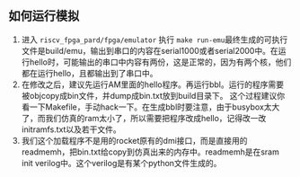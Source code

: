 ## 如何运行模拟

1. 进入 `riscv_fpga_pard/fpga/emulator` 执行 `make run-emu`最终生成的可执行文件是build/emu，输出到串口的内容在serial1000或者serial2000中。在运行hello时，可能输出的串口中内容有两份，这是正常的，因为有两个核，他们都在运行hello，且都输出到了串口中。
2. 在修改之后，建议先运行AM里面的hello程序。再运行bbl。运行的程序需要被objcopy成bin文件，并dump成bin.txt放到build目录下。
这个过程建议你看一下Makefile，手动hack一下。在生成bbl时要注意，由于busybox太大了，而我们仿真的ram太小了，所以需要把程序改成hello，记得改一改initramfs.txt以及若干文件。
3. 我们这个加载程序不是用的rocket原有的dmi接口，而是直接用的readmemh，把bin.txt给copy到仿真出来的内存中。readmemh是在sram init verilog中。这个verilog是有某个python文件生成的。
